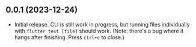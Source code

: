 ## 0.0.1 (2023-12-24)

- Initial release. CLI is still work in progress, but running files individually with `flutter test [file]` should work. (Note: there's a bug where it hangs after finishing. Press `ctrl+c` to close.)